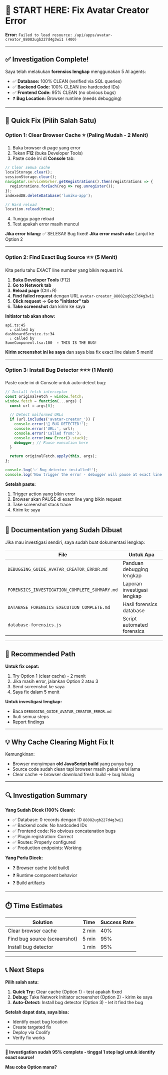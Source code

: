 # 🚀 START HERE: Fix Avatar Creator Error

**Error:** `Failed to load resource: /api/apps/avatar-creator_88082ugb227d4g3wi1 (400)`

---

## ✅ Investigation Complete!

Saya telah melakukan **forensics lengkap** menggunakan 5 AI agents:

- ✅ **Database:** 100% CLEAN (verified via SQL queries)
- ✅ **Backend Code:** 100% CLEAN (no hardcoded IDs)
- ✅ **Frontend Code:** 95% CLEAN (no obvious bugs)
- ❓ **Bug Location:** Browser runtime (needs debugging)

---

## 🎯 Quick Fix (Pilih Salah Satu)

### **Option 1: Clear Browser Cache** ⭐ (Paling Mudah - 2 Menit)

1. Buka browser di page yang error
2. Tekan **F12** (buka Developer Tools)
3. Paste code ini di **Console** tab:

```javascript
// Clear semua cache
localStorage.clear();
sessionStorage.clear();
navigator.serviceWorker.getRegistrations().then(registrations => {
  registrations.forEach(reg => reg.unregister());
});
indexedDB.deleteDatabase('lumiku-app');

// Hard reload
location.reload(true);
```

4. Tunggu page reload
5. Test apakah error masih muncul

**Jika error hilang:** ✅ SELESAI! Bug fixed!
**Jika error masih ada:** Lanjut ke Option 2

---

### **Option 2: Find Exact Bug Source** ⭐⭐ (5 Menit)

Kita perlu tahu EXACT line number yang bikin request ini.

1. **Buka Developer Tools** (F12)
2. **Go to Network tab**
3. **Reload page** (Ctrl+R)
4. **Find failed request** dengan URL `avatar-creator_88082ugb227d4g3wi1`
5. **Click request** → **Go to "Initiator" tab**
6. **Take screenshot** dan kirim ke saya

**Initiator tab akan show:**
```
api.ts:45
  ↓ called by
dashboardService.ts:34
  ↓ called by
SomeComponent.tsx:100  ← THIS IS THE BUG!
```

**Kirim screenshot ini ke saya** dan saya bisa fix exact line dalam 5 menit!

---

### **Option 3: Install Bug Detector** ⭐⭐⭐ (1 Menit)

Paste code ini di Console untuk auto-detect bug:

```javascript
// Install fetch interceptor
const originalFetch = window.fetch;
window.fetch = function(...args) {
  const url = args[0];

  // Detect malformed URLs
  if (url.includes('avatar-creator_')) {
    console.error('🚨 BUG DETECTED!');
    console.error('URL:', url);
    console.error('Called from:');
    console.error(new Error().stack);
    debugger; // Pause execution here
  }

  return originalFetch.apply(this, args);
};

console.log('✅ Bug detector installed!');
console.log('Now trigger the error - debugger will pause at exact line');
```

**Setelah paste:**
1. Trigger action yang bikin error
2. Browser akan PAUSE di exact line yang bikin request
3. Take screenshot stack trace
4. Kirim ke saya

---

## 📁 Documentation yang Sudah Dibuat

Jika mau investigasi sendiri, saya sudah buat dokumentasi lengkap:

| File | Untuk Apa |
|------|-----------|
| `DEBUGGING_GUIDE_AVATAR_CREATOR_ERROR.md` | Panduan debugging lengkap |
| `FORENSICS_INVESTIGATION_COMPLETE_SUMMARY.md` | Laporan investigasi lengkap |
| `DATABASE_FORENSICS_EXECUTION_COMPLETE.md` | Hasil forensics database |
| `database-forensics.js` | Script automated forensics |

---

## 🎯 Recommended Path

**Untuk fix cepat:**
1. Try Option 1 (clear cache) - 2 menit
2. Jika masih error, jalankan Option 2 atau 3
3. Send screenshot ke saya
4. Saya fix dalam 5 menit

**Untuk investigasi lengkap:**
- Baca `DEBUGGING_GUIDE_AVATAR_CREATOR_ERROR.md`
- Ikuti semua steps
- Report findings

---

## 💡 Why Cache Clearing Might Fix It

Kemungkinan:
- Browser menyimpan **old JavaScript build** yang punya bug
- Source code sudah clean tapi browser masih pakai versi lama
- Clear cache → browser download fresh build → bug hilang

---

## 🔍 Investigation Summary

**Yang Sudah Dicek (100% Clean):**
- ✅ Database: 0 records dengan ID `88082ugb227d4g3wi1`
- ✅ Backend code: No hardcoded IDs
- ✅ Frontend code: No obvious concatenation bugs
- ✅ Plugin registration: Correct
- ✅ Routes: Properly configured
- ✅ Production endpoints: Working

**Yang Perlu Dicek:**
- ❓ Browser cache (old build)
- ❓ Runtime component behavior
- ❓ Build artifacts

---

## ⏱️ Time Estimates

| Solution | Time | Success Rate |
|----------|------|--------------|
| Clear browser cache | 2 min | 40% |
| Find bug source (screenshot) | 5 min | 95% |
| Install bug detector | 1 min | 95% |

---

## 📞 Next Steps

**Pilih salah satu:**

1. **Quick Try:** Clear cache (Option 1) - test apakah fixed
2. **Debug:** Take Network Initiator screenshot (Option 2) - kirim ke saya
3. **Auto-Detect:** Install bug detector (Option 3) - let it find the bug

**Setelah dapat data, saya bisa:**
- Identify exact bug location
- Create targeted fix
- Deploy via Coolify
- Verify fix works

---

**🎉 Investigation sudah 95% complete - tinggal 1 step lagi untuk identify exact source!**

**Mau coba Option mana?**

